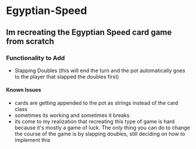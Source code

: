 # Egyptian-Speed

## Im recreating the Egyptian Speed card game from scratch

### Functionality to Add

- Slapping Doubles (this will end the turn and the pot automatically goes to the player that slapped the doubles first)

#### Known Issues

- cards are getting appended to the pot as strings instead of the card class
- sometimes its working and sometimes it breaks
- its come to my realization that recreating this type of game is hard because it's mostly a game of luck. The only thing you can do to change the course of the game is by slapping doubles, still deciding on how to implement this
